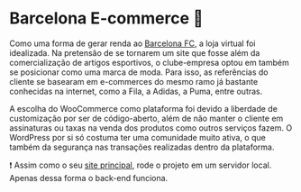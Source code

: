 # Barcelona E-commerce 🥅	

Como uma forma de gerar renda ao [Barcelona FC](https://github.com/feliphepaz/barcelona), a loja virtual foi idealizada. Na pretensão de se tornarem um site que fosse além da comercialização de artigos esportivos, o clube-empresa optou em também se posicionar como uma marca de moda. Para isso, as referências do cliente se basearam em e-commerces do mesmo ramo já bastante conhecidas na internet, como a Fila, a Adidas, a Puma, entre outras.

A escolha do WooCommerce como plataforma foi devido a liberdade de customização por ser de código-aberto, além de não manter o cliente em assinaturas ou taxas na venda dos produtos como outros serviços fazem. O WordPress por si só costuma ter uma comunidade muito ativa, o que também da segurança nas transações realizadas dentro da plataforma.

❗ Assim como o seu [site principal](https://github.com/feliphepaz/barcelona), rode o projeto em um servidor local. Apenas dessa forma o back-end funciona.
